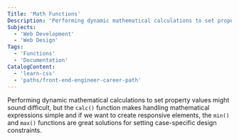 ```yaml
---
Title: 'Math Functions'
Description: 'Performing dynamic mathematical calculations to set property values might sound difficult, but the calc() function makes handling mathematical expressions simple and if we want to create responsive elements, the min() and max() functions are great solutions for setting case-specific design constraints.'
Subjects:
  - 'Web Development'
  - 'Web Design'
Tags:
  - 'Functions'
  - 'Documentation'
CatalogContent:
  - 'learn-css'
  - 'paths/front-end-engineer-career-path'
---
```


Performing dynamic mathematical calculations to set property values might sound difficult, but the `calc()` function makes handling mathematical expressions simple and if we want to create responsive elements, the `min()` and `max()` functions are great solutions for setting case-specific design constraints.
